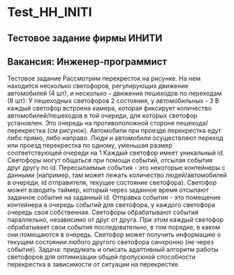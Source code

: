 # Test_HH_INITI
## Тестовое задание фирмы ИНИТИ
## Вакансия: Инженер-программист
Тестовое задание
Рассмотрим перекресток на рисунке. На нем находится несколько светофоров, регулирующих
движение автомобилей (4 шт), и несколько - движение пешеходов по переходам (8 шт):
У пешеходных светофоров 2 состояния, у автомобильных - 3 В каждый светофор встроена
камера, которая фиксирует количество автомобилей/пешеходов в той очереди, для которых
светофор установлен. Это очередь на противоположной стороне пешехода/перекрестка (см
рисунок). Автомобили при проезде перекрестка едут либо прямо, либо направо. Люди и
автомобили осуществляют переход или проезд перекрестка по одному, уменьшая размер
соответствующей очереди на 1
Каждый светофор имеет уникальный id. Светофоры могут общаться при помощи событий, отсылая
события друг другу по id. Пересылаемые события - это некоторые контейнеры с данными
(например, там может лежать количество людей/автомобилей в очереди, id отправителя, текущее
состояние светофора). Светофор может взводить таймер, который через заданное время
отсылают заданное событие на заданный id. Отправка события - это помещение контейнера в
очередь событий для светофора, у каждого светофора очередь своя собственная. Светофоры
обрабатывают события параллельно, независимо от друг от друга. При этом каждый светофор
обрабатывает свои события последовательно, в том порядке, в каком они помещаются в очередь.
Светофор может получить информацию о текущем состоянии любого другого светофора
синхронно (не через событие).
Задача: придумать и описать адаптивный алгоритм работы светофоров для
оптимизации общей пропускной способности перекрестка в зависимости от ситуации
на перекрестке.
